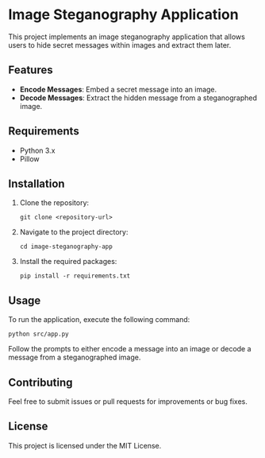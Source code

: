 # Image Steganography Application

This project implements an image steganography application that allows users to hide secret messages within images and extract them later. 

## Features

- **Encode Messages**: Embed a secret message into an image.
- **Decode Messages**: Extract the hidden message from a steganographed image.

## Requirements

- Python 3.x
- Pillow

## Installation

1. Clone the repository:
   ```
   git clone <repository-url>
   ```
2. Navigate to the project directory:
   ```
   cd image-steganography-app
   ```
3. Install the required packages:
   ```
   pip install -r requirements.txt
   ```

## Usage

To run the application, execute the following command:

```
python src/app.py
```

Follow the prompts to either encode a message into an image or decode a message from a steganographed image.

## Contributing

Feel free to submit issues or pull requests for improvements or bug fixes. 

## License

This project is licensed under the MIT License.